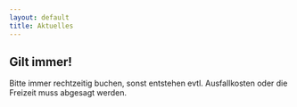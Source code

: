 ```yaml
---
layout: default
title: Aktuelles
---
```


## Gilt immer!

Bitte immer rechtzeitig buchen, sonst entstehen evtl.
Ausfallkosten oder die Freizeit muss abgesagt werden.

